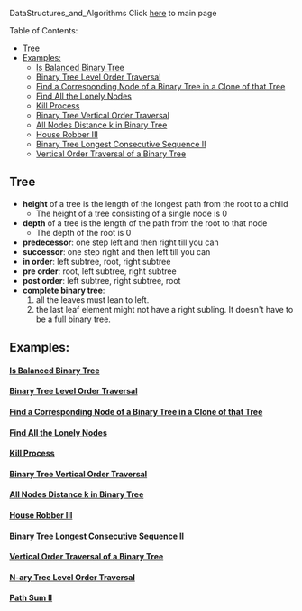 DataStructures_and_Algorithms
Click [here](../README.md) to main page

Table of Contents:
- [Tree](#tree)
- [Examples:](#examples)
    - [Is Balanced Binary Tree](#is-balanced-binary-tree)
    - [Binary Tree Level Order Traversal](#binary-tree-level-order-traversal)
    - [Find a Corresponding Node of a Binary Tree in a Clone of that Tree](#find-a-corresponding-node-of-a-binary-tree-in-a-clone-of-that-tree)
    - [Find All the Lonely Nodes](#find-all-the-lonely-nodes)
    - [Kill Process](#kill-process)
    - [Binary Tree Vertical Order Traversal](#binary-tree-vertical-order-traversal)
    - [All Nodes Distance k in Binary Tree](#all-nodes-distance-k-in-binary-tree)
    - [House Robber III](#house-robber-iii)
    - [Binary Tree Longest Consecutive Sequence II](#binary-tree-longest-consecutive-sequence-ii)
    - [Vertical Order Traversal of a Binary Tree](#vertical-order-traversal-of-a-binary-tree)

## Tree
- **height** of a tree is the length of the longest path from the root to a child
  - The height of a tree consisting of a single node is 0
- **depth** of a tree is the length of the path from the root to that node
  - The depth of the root is 0
- **predecessor**: one step left and then right till you can
- **successor**: one step right and then left till you can
- **in order**: left subtree, root, right subtree
- **pre order**: root, left subtree, right subtree
- **post order**: left subtree, right subtree, root
- **complete binary tree**:
   1. all the leaves must lean to left.
   2. the last leaf element might not have a right subling. It doesn't have to be a
        full binary tree.

## Examples:
#### [Is Balanced Binary Tree](is_balanced_binary_tree/description.md)
#### [Binary Tree Level Order Traversal](binary_tree_level_order_traversal/description.md)
#### [Find a Corresponding Node of a Binary Tree in a Clone of that Tree](find_a_corresponding_node_of_a_binary_tree_in_a_clone_of%20_that_tree/description.md)
#### [Find All the Lonely Nodes](find_all_the_lonely_nodes/descrption.md)
#### [Kill Process](kill_process/description.md)
#### [Binary Tree Vertical Order Traversal](binary_tree_vertical_order_traversal/description.md)
#### [All Nodes Distance k in Binary Tree](all_nodes_distance_k_in_binary_tree/description.md)
#### [House Robber III](hourse_robber_III/description.md)
#### [Binary Tree Longest Consecutive Sequence II](binary_tree_longest_consecutive_sequence_II/description.md)
#### [Vertical Order Traversal of a Binary Tree](vertical_order_traversal_of_a_binary_tree/description.md)
#### [N-ary Tree Level Order Traversal](./n_ary_tree_level_order_traversal/description.md)
#### [Path Sum II](./path_sum_II/description.md)